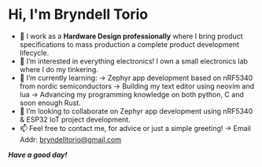 # Hi, I'm Bryndell Torio

- 👋 I work as a **Hardware Design professionally** where I bring product specifications to mass production a complete product development lifecycle.
- 👀 I’m interested in everything electronics! I own a small electronics lab where I do my tinkering.
- 🌱 I’m currently learning:
    -> Zephyr app development based on nRF5340 from nordic semiconductors
    -> Building my text editor using neovim and lua
    -> Advancing my programming knowledge on both python, C and soon enough Rust.
- 💞️ I’m looking to collaborate on Zephyr app development using nRF5340 & ESP32 IoT project development.
- 📫 Feel free to contact me, for advice or just a simple greeting!
    -> Email Addr: bryndelltorio@gmail.com

***Have a good day!***

<!---
BryndellTorio/BryndellTorio is a ✨ special ✨ repository because its `README.md` (this file) appears on your GitHub profile.
You can click the Preview link to take a look at your changes.
--->
